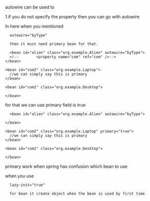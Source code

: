 autowire can be used to 

   1.if you do not specify the property
      then you can go with autowire 
   
In here when you mentioned 
   
      autowire="byType"
      
      then it must need primary bean for that.

      <bean id="alien" class="org.example.Alien" autowire="byType">
      <!--        <property name="com" ref="com" />-->
    </bean>

    <bean id="com2" class="org.example.Laptop">
      //we can simply say this is primary 
    </bean>

    <bean id="com1" class="org.example.Desktop">

    </bean>

for that we can use primary field is true

      <bean id="alien" class="org.example.Alien" autowire="byType">

    </bean>

    <bean id="com2" class="org.example.Laptop" primary="true">
      //we can simply say this is primary 
    </bean>

    <bean id="com1" class="org.example.Desktop">

    </bean>

primary work when spring has confusion which bean to use


when you use
   
      lazy-init="true"

      for bean it create object when the bean is used by first time 